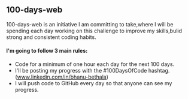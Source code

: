 ## 100-days-web
100-days-web is an initiative I am committing to take,where I will be spending each day working on this challenge to improve my skills,bulid strong and consistent coding habits.

#### I'm going to follow 3 main rules:

- Code for a minimum of one hour each day for the next 100 days.
- I'll be posting my progress with the #100DaysOfCode hashtag.(www.linkedin.com/in/bhanu-bethala)
- I will push code to GitHub every day so that anyone can see my progress.
